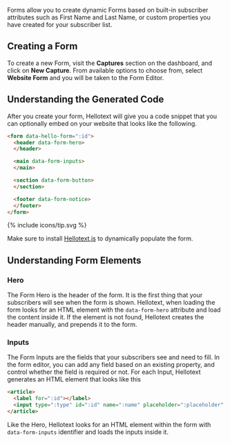 Forms allow you to create dynamic Forms based on built-in subscriber attributes such as First Name and Last Name, 
or custom properties you have created for your subscriber list.

## Creating a Form

To create a new Form, visit the **Captures** section on the dashboard, and click on **New Capture**. 
From available options to choose from, select **Website Form** and you will be taken to the Form Editor.

## Understanding the Generated Code

After you create your form, Hellotext will give you a code snippet that you can optionally embed on your website that looks like the following.

```html
<form data-hello-form=":id">
  <header data-form-hero>
  </header>

  <main data-form-inputs>
  </main>

  <section data-form-button>
  </section>

  <footer data-form-notice>
  </footer>
</form>
```

<div class="note--lavender-light flex space-x-2 justify-center items-center">
  {% include icons/tip.svg %}

  <p>
    Make sure to install <a class="active" target="_blank" href="https://github.com/hellotext/hellotext.js">Hellotext.js</a> to dynamically populate the form.
  </p>
</div>

## Understanding Form Elements

### Hero

The Form Hero is the header of the form. It is the first thing that your subscribers will see when the form is shown. 
Hellotext, when loading the form looks for an HTML element with the `data-form-hero` attribute and load the content inside it.
If the element is not found, Hellotext creates the header manually, and prepends it to the form.

### Inputs

The Form Inputs are the fields that your subscribers see and need to fill. 
In the form editor, you can add any field based on an existing property, and control whether the field is required or not. For each Input, Hellotext generates an HTML element that looks like this

```html
<article>
  <label for=":id"></label>
  <input type=":type" id=":id" name=":name" placeholder=":placeholder" required>
</article>
```

Like the Hero, Hellotext looks for an HTML element within the form with `data-form-inputs` identifier and loads the inputs inside it.
